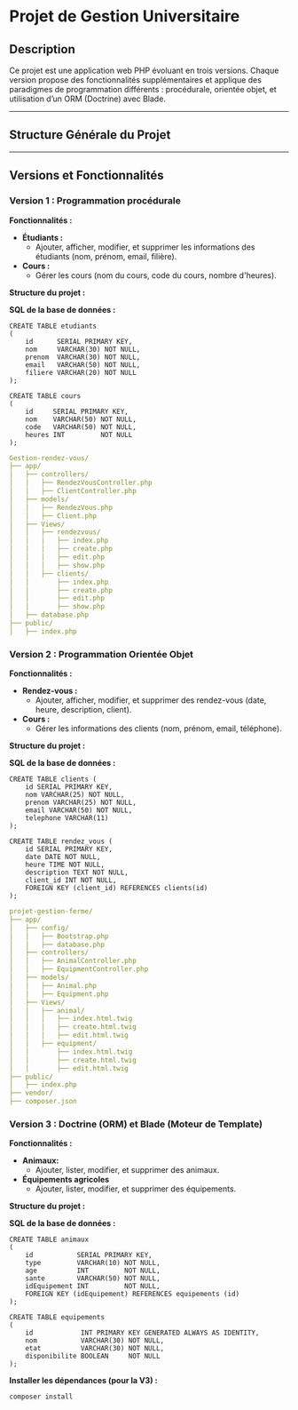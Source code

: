 # Projet de Gestion Universitaire

## Description
Ce projet est une application web PHP évoluant en trois versions. Chaque version propose des fonctionnalités supplémentaires et applique des paradigmes de programmation différents : procédurale, orientée objet, et utilisation d’un ORM (Doctrine) avec Blade.

---

## Structure Générale du Projet

---

## Versions et Fonctionnalités

### Version 1 : Programmation procédurale
**Fonctionnalités :**
- **Étudiants :**
    - Ajouter, afficher, modifier, et supprimer les informations des étudiants (nom, prénom, email, filière).
- **Cours :**
    - Gérer les cours (nom du cours, code du cours, nombre d'heures).

**Structure du projet :**

**SQL de la base de données :**
```postgresql
CREATE TABLE etudiants
(
    id      SERIAL PRIMARY KEY,
    nom     VARCHAR(30) NOT NULL,
    prenom  VARCHAR(30) NOT NULL,
    email   VARCHAR(50) NOT NULL,
    filiere VARCHAR(20) NOT NULL
);

CREATE TABLE cours
(
    id     SERIAL PRIMARY KEY,
    nom    VARCHAR(50) NOT NULL,
    code   VARCHAR(50) NOT NULL,
    heures INT         NOT NULL
);
```
```yaml
Gestion-rendez-vous/
├── app/
│   ├── controllers/
│   │   ├── RendezVousController.php
│   │   ├── ClientController.php
│   ├── models/
│   │   ├── RendezVous.php
│   │   ├── Client.php
│   ├── Views/
│   │   ├── rendezvous/
│   │   │   ├── index.php
│   │   │   ├── create.php
│   │   │   ├── edit.php
│   │   │   ├── show.php
│   │   ├── clients/
│   │       ├── index.php
│   │       ├── create.php
│   │       ├── edit.php
│   │       ├── show.php
│   ├── database.php
├── public/
│   ├── index.php
```

### Version 2 : Programmation Orientée Objet
**Fonctionnalités :**
- **Rendez-vous :**
    - Ajouter, afficher, modifier, et supprimer des rendez-vous (date, heure, description, client).
- **Cours :**
    - Gérer les informations des clients (nom, prénom, email, téléphone).

**Structure du projet :**

**SQL de la base de données :**
```postgresql
CREATE TABLE clients (
    id SERIAL PRIMARY KEY,
    nom VARCHAR(25) NOT NULL,
    prenom VARCHAR(25) NOT NULL,
    email VARCHAR(50) NOT NULL,
    telephone VARCHAR(11)
);

CREATE TABLE rendez_vous (
    id SERIAL PRIMARY KEY,
    date DATE NOT NULL,
    heure TIME NOT NULL,
    description TEXT NOT NULL,
    client_id INT NOT NULL,
    FOREIGN KEY (client_id) REFERENCES clients(id)
);
```
```yaml
projet-gestion-ferme/
├── app/
│   ├── config/
│   │   ├── Bootstrap.php
│   │   ├── database.php
│   ├── controllers/
│   │   ├── AnimalController.php
│   │   ├── EquipmentController.php
│   ├── models/
│   │   ├── Animal.php
│   │   ├── Equipment.php
│   ├── Views/
│   │   ├── animal/
│   │   │   ├── index.html.twig
│   │   │   ├── create.html.twig
│   │   │   ├── edit.html.twig
│   │   ├── equipment/
│   │       ├── index.html.twig
│   │       ├── create.html.twig
│   │       ├── edit.html.twig
├── public/
│   ├── index.php
├── vendor/
├── composer.json
```

### Version 3 : Doctrine (ORM) et Blade (Moteur de Template)
**Fonctionnalités :**
- **Animaux:**
  - Ajouter, lister, modifier, et supprimer des animaux.
- **Équipements agricoles**
  - Ajouter, lister, modifier, et supprimer des équipements.

**Structure du projet :**

**SQL de la base de données :**

```postgresql
CREATE TABLE animaux
(
    id           SERIAL PRIMARY KEY,
    type         VARCHAR(10) NOT NULL,
    age          INT         NOT NULL,
    sante        VARCHAR(50) NOT NULL,
    idEquipement INT         NOT NULL,
    FOREIGN KEY (idEquipement) REFERENCES equipements (id)
);

CREATE TABLE equipements
(
    id            INT PRIMARY KEY GENERATED ALWAYS AS IDENTITY,
    nom           VARCHAR(30) NOT NULL,
    etat          VARCHAR(30) NOT NULL,
    disponibilite BOOLEAN     NOT NULL
);
```
**Installer les dépendances (pour la V3) :**
```composer log
composer install
```